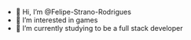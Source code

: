 - 👋 Hi, I’m @Felipe-Strano-Rodrigues
- 👀 I’m interested in games
- 🌱 I’m currently studying to be a full stack developer

<!---
Felipe-Strano-Rodrigues/Felipe-Strano-Rodrigues is a ✨ special ✨ repository because its `README.md` (this file) appears on your GitHub profile.
You can click the Preview link to take a look at your changes.
--->
